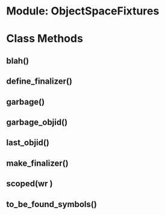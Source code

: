 # Module: ObjectSpaceFixtures
    



# Class Methods
## blah() [](#method-c-blah)
## define_finalizer() [](#method-c-define_finalizer)
## garbage() [](#method-c-garbage)
## garbage_objid() [](#method-c-garbage_objid)
## last_objid() [](#method-c-last_objid)
## make_finalizer() [](#method-c-make_finalizer)
## scoped(wr ) [](#method-c-scoped)
## to_be_found_symbols() [](#method-c-to_be_found_symbols)

